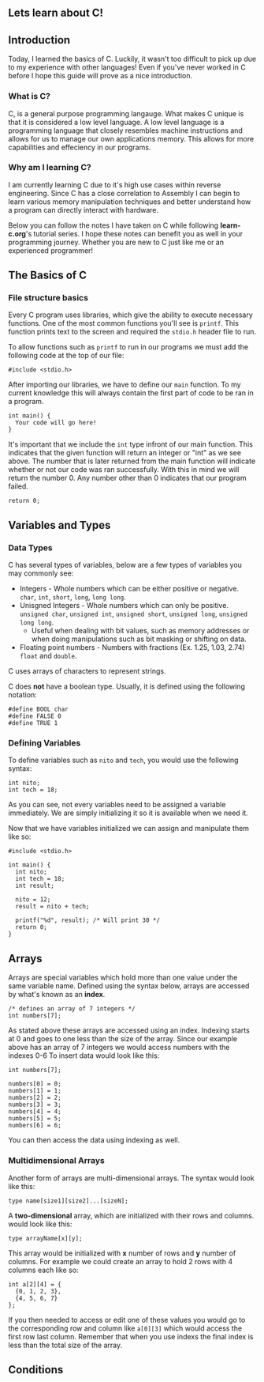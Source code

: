 ## Lets learn about C!

## Introduction
Today, I learned the basics of C. Luckily, it wasn't too difficult to pick up due to my experience with other languages! Even if you've never worked in C before I hope this guide will prove as a nice introduction.

### What is C?
C, is a general purpose programming langauge. What makes C unique is that it is considered a low level language. A low level language is a programming language that closely resembles machine instructions and allows for us to manage our own applications memory. This allows for more capabilities and effeciency in our programs.

### Why am I learning C?
I am currently learning C due to it's high use cases within reverse engineering. Since C has a close correlation to Assembly I can begin to learn various memory manipulation techniques and better understand how a program can directly interact with hardware.

Below you can follow the notes I have taken on C while following **learn-c.org**'s tutorial series. I hope these notes can benefit you as well in your programming journey. Whether you are new to C just like me or an experienced programmer!

## The Basics of C
### File structure basics
Every C program uses libraries, which give the ability to execute necessary functions. One of the most common functions you'll see is `printf`. This function prints text to the screen and required the `stdio.h` header file to run.

To allow functions such as `printf` to run in our programs we must add the following code at the top of our file:

```
#include <stdio.h>
```

After importing our libraries, we have to define our `main` function. To my current knowledge this will always contain the first part of code to be ran in a program.

```
int main() {
  Your code will go here!
}
```

It's important that we include the `int` type infront of our main function. This indicates that the given function will return an integer or "int" as we see above. The number that is later returned from the main function will indicate whether or not our code was ran successfully. With this in mind we will return the number 0. Any number other than 0 indicates that our program failed.
```
return 0;
```

## Variables and Types
### Data Types
C has several types of variables, below are a few types of variables you may commonly see:
- Integers - Whole numbers which can be either positive or negative. `char`, `int`, `short`, `long`, `long long`.
- Unisgned Integers - Whole numbers which can only be positive. `unsigned char`, `unsigned int`, `unsigned short`, `unsigned long`, `unsigned long long`.
  - Useful when dealing with bit values, such as memory addresses or when doing manipulations such as bit masking or shifting on data.
- Floating point numbers - Numbers with fractions (Ex. 1.25, 1.03, 2.74) `float` and `double`.

C uses arrays of characters to represent strings.

C does **not** have a boolean type. Usually, it is defined using the following notation:
```
#define BOOL char
#define FALSE 0
#define TRUE 1
```

### Defining Variables
To define variables such as `nito` and `tech`, you would use the following syntax:
```
int nito;
int tech = 18;
```
As you can see, not every variables need to be assigned a variable immediately. We are simply initializing it so it is available when we need it.

Now that we have variables initialized we can assign and manipulate them like so:
```
#include <stdio.h>

int main() {
  int nito;
  int tech = 18;
  int result;
  
  nito = 12;
  result = nito + tech;

  printf("%d", result); /* Will print 30 */
  return 0;
}
```

## Arrays
Arrays are special variables which hold more than one value under the same variable name.
Defined using the syntax below, arrays are accessed by what's known as an **index**.
```
/* defines an array of 7 integers */
int numbers[7];
```
As stated above these arrays are accessed using an index. Indexing starts at 0 and goes to one less than the size of the array. Since our example above has an array of 7 integers we would access numbers with the indexes 0-6 To insert data would look like this:
```
int numbers[7];

numbers[0] = 0;
numbers[1] = 1;
numbers[2] = 2;
numbers[3] = 3;
numbers[4] = 4;
numbers[5] = 5;
numbers[6] = 6;
```
You can then access the data using indexing as well.

### Multidimensional Arrays
Another form of arrays are multi-dimensional arrays. The syntax would look like this:
```
type name[size1][size2]...[sizeN];
```
A **two-dimensional** array, which are initialized with their rows and columns. would look like this:
```
type arrayName[x][y];
```
This array would be initialized with **x** number of rows and **y** number of columns.
For example we could create an array to hold 2 rows with 4 columns each like so:
```
int a[2][4] = {
  {0, 1, 2, 3},
  {4, 5, 6, 7}
};
```
If you then needed to access or edit one of these values you would go to the corresponding row and column like `a[0][3]` which would access the first row last column. Remember that when you use indexs the final index is less than the total size of the array.

## Conditions